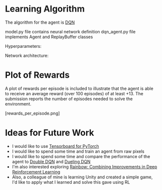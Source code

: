 
# Learning Algorithm

The algorithm for the agent is [DQN](https://arxiv.org/pdf/1312.5602.pdf)

model.py file contains neural network definition
dqn_agent.py file implements Agent and ReplayBuffer classes

Hyperparameters:

Network architecture:


# Plot of Rewards

A plot of rewards per episode is included to illustrate that the agent is able to receive an average reward (over 100 episodes) of at least +13. The submission reports the number of episodes needed to solve the environment.

[rewards_per_episode.png]

# Ideas for Future Work

* I would like to use [Tensorboard for PyTorch](https://github.com/lanpa/tensorboardX)
* I would like to spend some time and train an agent from raw pixels
* I would like to spend some time and compare the performance of the agent to [Double DQN](https://arxiv.org/abs/1509.06461) and [Dueling DQN](https://arxiv.org/abs/1511.06581)
* I'm also interested exploring [Rainbow: Combining Improvements in Deep Reinforcement Learning](https://arxiv.org/abs/1710.02298)
* Also, a colleague of mine is learning Unity and created a simple game, I'd like to apply what I learned and solve this gave using RL
